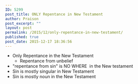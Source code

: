 ```yaml
---
ID: 5299
post_title: ONLY Repentance in New Testament
author: Praison
post_excerpt: ""
layout: post
permalink: /2015/12/only-repentance-in-new-testament/
published: true
post_date: 2015-12-17 18:36:56
---
```

<ul>
	<li>Only Repentance in the New Testament
<ul>
	<li>Repentance from unbelief</li>
</ul>
</li>
	<li>"repentance from sin" is NO WHERE  in the New testament</li>
	<li>Sin is mostly singular in New Testament</li>
	<li>Sin is mostly noun in the New Testament</li>
</ul>